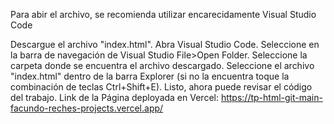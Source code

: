 Para abir el archivo, se recomienda utilizar encarecidamente Visual Studio Code

Descargue el archivo "index.html".
Abra Visual Studio Code.
Seleccione en la barra de navegación de Visual Studio File>Open Folder.
Seleccione la carpeta donde se encuentra el archivo descargado.
Seleccione el archivo "index.html" dentro de la barra Explorer (si no la encuentra toque la combinación de teclas Ctrl+Shift+E).
Listo, ahora puede revisar el código del trabajo.
Link de la Página deployada en Vercel: https://tp-html-git-main-facundo-reches-projects.vercel.app/
